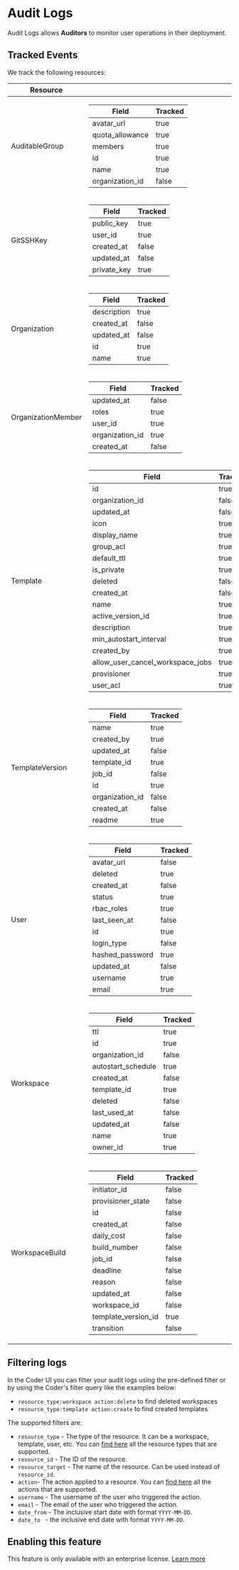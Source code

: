 # Audit Logs

Audit Logs allows **Auditors** to monitor user operations in
their deployment.

## Tracked Events

We track the following resources:

<!-- Code generated by 'make docs/admin/audit-logs.md'. DO NOT EDIT -->

| <b>Resource<b>     |                                                                                                                                                                                                                                                                                                                                                                                                                                                                                                                                                                                                                                                                                                                                                                                                                                                                                     |
| ------------------ | ----------------------------------------------------------------------------------------------------------------------------------------------------------------------------------------------------------------------------------------------------------------------------------------------------------------------------------------------------------------------------------------------------------------------------------------------------------------------------------------------------------------------------------------------------------------------------------------------------------------------------------------------------------------------------------------------------------------------------------------------------------------------------------------------------------------------------------------------------------------------------------- |
| AuditableGroup     | <table><thead><tr><th>Field</th><th>Tracked</th></tr></thead><tbody><tr><td>avatar_url</td><td>true</td></tr><tr><td>quota_allowance</td><td>true</td></tr><tr><td>members</td><td>true</td></tr><tr><td>id</td><td>true</td></tr><tr><td>name</td><td>true</td></tr><tr><td>organization_id</td><td>false</td></tr></tbody></table>                                                                                                                                                                                                                                                                                                                                                                                                                                                                                                                                                |
| GitSSHKey          | <table><thead><tr><th>Field</th><th>Tracked</th></tr></thead><tbody><tr><td>public_key</td><td>true</td></tr><tr><td>user_id</td><td>true</td></tr><tr><td>created_at</td><td>false</td></tr><tr><td>updated_at</td><td>false</td></tr><tr><td>private_key</td><td>true</td></tr></tbody></table>                                                                                                                                                                                                                                                                                                                                                                                                                                                                                                                                                                                   |
| Organization       | <table><thead><tr><th>Field</th><th>Tracked</th></tr></thead><tbody><tr><td>description</td><td>true</td></tr><tr><td>created_at</td><td>false</td></tr><tr><td>updated_at</td><td>false</td></tr><tr><td>id</td><td>true</td></tr><tr><td>name</td><td>true</td></tr></tbody></table>                                                                                                                                                                                                                                                                                                                                                                                                                                                                                                                                                                                              |
| OrganizationMember | <table><thead><tr><th>Field</th><th>Tracked</th></tr></thead><tbody><tr><td>updated_at</td><td>false</td></tr><tr><td>roles</td><td>true</td></tr><tr><td>user_id</td><td>true</td></tr><tr><td>organization_id</td><td>true</td></tr><tr><td>created_at</td><td>false</td></tr></tbody></table>                                                                                                                                                                                                                                                                                                                                                                                                                                                                                                                                                                                    |
| Template           | <table><thead><tr><th>Field</th><th>Tracked</th></tr></thead><tbody><tr><td>id</td><td>true</td></tr><tr><td>organization_id</td><td>false</td></tr><tr><td>updated_at</td><td>false</td></tr><tr><td>icon</td><td>true</td></tr><tr><td>display_name</td><td>true</td></tr><tr><td>group_acl</td><td>true</td></tr><tr><td>default_ttl</td><td>true</td></tr><tr><td>is_private</td><td>true</td></tr><tr><td>deleted</td><td>false</td></tr><tr><td>created_at</td><td>false</td></tr><tr><td>name</td><td>true</td></tr><tr><td>active_version_id</td><td>true</td></tr><tr><td>description</td><td>true</td></tr><tr><td>min_autostart_interval</td><td>true</td></tr><tr><td>created_by</td><td>true</td></tr><tr><td>allow_user_cancel_workspace_jobs</td><td>true</td></tr><tr><td>provisioner</td><td>true</td></tr><tr><td>user_acl</td><td>true</td></tr></tbody></table> |
| TemplateVersion    | <table><thead><tr><th>Field</th><th>Tracked</th></tr></thead><tbody><tr><td>name</td><td>true</td></tr><tr><td>created_by</td><td>true</td></tr><tr><td>updated_at</td><td>false</td></tr><tr><td>template_id</td><td>true</td></tr><tr><td>job_id</td><td>false</td></tr><tr><td>id</td><td>true</td></tr><tr><td>organization_id</td><td>false</td></tr><tr><td>created_at</td><td>false</td></tr><tr><td>readme</td><td>true</td></tr></tbody></table>                                                                                                                                                                                                                                                                                                                                                                                                                           |
| User               | <table><thead><tr><th>Field</th><th>Tracked</th></tr></thead><tbody><tr><td>avatar_url</td><td>false</td></tr><tr><td>deleted</td><td>true</td></tr><tr><td>created_at</td><td>false</td></tr><tr><td>status</td><td>true</td></tr><tr><td>rbac_roles</td><td>true</td></tr><tr><td>last_seen_at</td><td>false</td></tr><tr><td>id</td><td>true</td></tr><tr><td>login_type</td><td>false</td></tr><tr><td>hashed_password</td><td>true</td></tr><tr><td>updated_at</td><td>false</td></tr><tr><td>username</td><td>true</td></tr><tr><td>email</td><td>true</td></tr></tbody></table>                                                                                                                                                                                                                                                                                              |
| Workspace          | <table><thead><tr><th>Field</th><th>Tracked</th></tr></thead><tbody><tr><td>ttl</td><td>true</td></tr><tr><td>id</td><td>true</td></tr><tr><td>organization_id</td><td>false</td></tr><tr><td>autostart_schedule</td><td>true</td></tr><tr><td>created_at</td><td>false</td></tr><tr><td>template_id</td><td>true</td></tr><tr><td>deleted</td><td>false</td></tr><tr><td>last_used_at</td><td>false</td></tr><tr><td>updated_at</td><td>false</td></tr><tr><td>name</td><td>true</td></tr><tr><td>owner_id</td><td>true</td></tr></tbody></table>                                                                                                                                                                                                                                                                                                                                  |
| WorkspaceBuild     | <table><thead><tr><th>Field</th><th>Tracked</th></tr></thead><tbody><tr><td>initiator_id</td><td>false</td></tr><tr><td>provisioner_state</td><td>false</td></tr><tr><td>id</td><td>false</td></tr><tr><td>created_at</td><td>false</td></tr><tr><td>daily_cost</td><td>false</td></tr><tr><td>build_number</td><td>false</td></tr><tr><td>job_id</td><td>false</td></tr><tr><td>deadline</td><td>false</td></tr><tr><td>reason</td><td>false</td></tr><tr><td>updated_at</td><td>false</td></tr><tr><td>workspace_id</td><td>false</td></tr><tr><td>template_version_id</td><td>true</td></tr><tr><td>transition</td><td>false</td></tr></tbody></table>                                                                                                                                                                                                                           |

<!-- End generated by 'make docs/admin/audit-logs.md'. -->

## Filtering logs

In the Coder UI you can filter your audit logs using the pre-defined filter or by using the Coder's filter query like the examples below:

- `resource_type:workspace action:delete` to find deleted workspaces
- `resource_type:template action:create` to find created templates

The supported filters are:

- `resource_type` - The type of the resource. It can be a workspace, template, user, etc. You can [find here](https://pkg.go.dev/github.com/coder/coder/codersdk#ResourceType) all the resource types that are supported.
- `resource_id` - The ID of the resource.
- `resource_target` - The name of the resource. Can be used instead of `resource_id`.
- `action`- The action applied to a resource. You can [find here](https://pkg.go.dev/github.com/coder/coder/codersdk#AuditAction) all the actions that are supported.
- `username` - The username of the user who triggered the action.
- `email` - The email of the user who triggered the action.
- `date_from` - The inclusive start date with format `YYYY-MM-DD`.
- `date_to ` - the inclusive end date with format `YYYY-MM-DD`.

## Enabling this feature

This feature is only available with an enterprise license. [Learn more](../enterprise.md)
